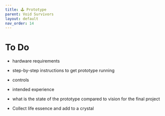 ```yaml
---
title: 🕹️ Prototype
parent: Void Survivors
layout: default
nav_order: 14
---
```


# To Do
* hardware requirements
* step-by-step instructions to get prototype running
* controls
* intended experience
* what is the state of the prototype compared to vision for the final project





* Collect life essence and add to a crystal